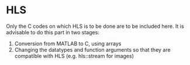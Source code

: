 # HLS
Only the C codes on which HLS is to be done are to be included here. It is advisable to do this part in two stages:
1. Conversion from MATLAB to C, using arrays
2. Changing the datatypes and function arguments so that they are compatible with HLS (e.g. hls::stream for images)
